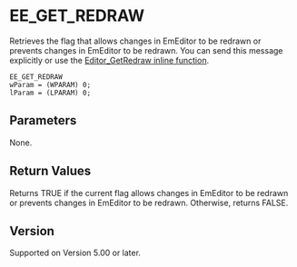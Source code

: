 # EE\_GET\_REDRAW

Retrieves the flag that allows changes in EmEditor to be redrawn or prevents changes in EmEditor
to be redrawn. You can send this
message explicitly or use the [Editor\_GetRedraw inline function](../macro/editor_getredraw).

```
EE_GET_REDRAW
wParam = (WPARAM) 0;
lParam = (LPARAM) 0;
```

## Parameters

None.

## Return Values

Returns TRUE if the current flag allows changes in EmEditor to be redrawn or prevents changes in EmEditor to be redrawn. Otherwise, returns FALSE.

## Version

Supported on Version 5.00 or later.
